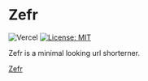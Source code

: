 # Zefr
![Vercel](https://therealsujitk-vercel-badge.vercel.app/?app=zefr) [![License: MIT](https://img.shields.io/badge/License-MIT-yellow.svg)](https://opensource.org/licenses/MIT)



Zefr is a minimal looking url shorterner. 

[Zefr](https://zefr.xyz)
